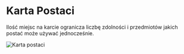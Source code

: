 # Karta Postaci

Ilość miejsc na karcie ogranicza liczbę zdolności i przedmiotów jakich postać może używać jednocześnie.

![Karta postaci](https://user-images.githubusercontent.com/1104186/257243029-db858145-475c-446b-a42e-8c0607ba2f9b.jpg)
